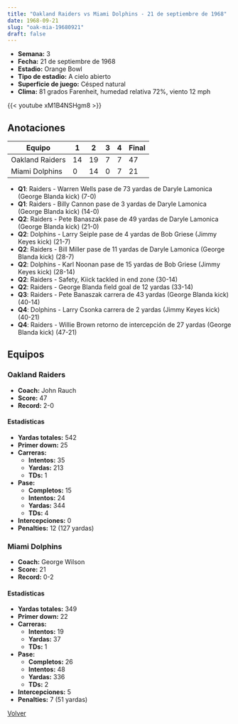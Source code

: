 ```yaml
---
title: "Oakland Raiders vs Miami Dolphins - 21 de septiembre de 1968"
date: 1968-09-21
slug: "oak-mia-19680921"
draft: false
---
```


- **Semana:** 3
- **Fecha:** 21 de septiembre de 1968
- **Estadio:** Orange Bowl
- **Tipo de estadio:** A cielo abierto
- **Superficie de juego:** Césped natural
- **Clima:** 81 grados Farenheit, humedad relativa 72%, viento 12 mph


{{< youtube xM1B4NSHgm8 >}}


## Anotaciones
| Equipo | 1 | 2 | 3 | 4 | Final |
|--------|---|---|---|---|-------|
| Oakland Raiders  | 14 | 19 | 7 | 7  | 47 |
| Miami Dolphins  | 0 | 14 | 0 | 7  | 21 |
- **Q1**: Raiders - Warren Wells pase de 73 yardas de Daryle Lamonica (George Blanda kick) (7-0)
- **Q1**: Raiders - Billy Cannon pase de 3 yardas de Daryle Lamonica (George Blanda kick) (14-0)
- **Q2**: Raiders - Pete Banaszak pase de 49 yardas de Daryle Lamonica (George Blanda kick) (21-0)
- **Q2**: Dolphins - Larry Seiple pase de 4 yardas de Bob Griese (Jimmy Keyes kick) (21-7)
- **Q2**: Raiders - Bill Miller pase de 11 yardas de Daryle Lamonica (George Blanda kick) (28-7)
- **Q2**: Dolphins - Karl Noonan pase de 15 yardas de Bob Griese (Jimmy Keyes kick) (28-14)
- **Q2**: Raiders - Safety, Kiick tackled in end zone (30-14)
- **Q2**: Raiders - George Blanda field goal de 12 yardas (33-14)
- **Q3**: Raiders - Pete Banaszak carrera de 43 yardas (George Blanda kick) (40-14)
- **Q4**: Dolphins - Larry Csonka carrera de 2 yardas (Jimmy Keyes kick) (40-21)
- **Q4**: Raiders - Willie Brown retorno de intercepción de 27 yardas (George Blanda kick) (47-21)


## Equipos


### Oakland Raiders
* **Coach:** John Rauch
* **Score:** 47
* **Record:** 2-0
#### Estadísticas
* **Yardas totales:** 542
* **Primer down:** 25
* **Carreras:**
  * **Intentos:** 35
  * **Yardas:** 213
  * **TDs:** 1
* **Pase:**
  * **Completos:** 15
  * **Intentos:** 24
  * **Yardas:** 344
  * **TDs:** 4
* **Intercepciones:** 0
* **Penalties:** 12 (127 yardas)

### Miami Dolphins
* **Coach:** George Wilson
* **Score:** 21
* **Record:** 0-2
#### Estadísticas
* **Yardas totales:** 349
* **Primer down:** 22
* **Carreras:**
  * **Intentos:** 19
  * **Yardas:** 37
  * **TDs:** 1
* **Pase:**
  * **Completos:** 26
  * **Intentos:** 48
  * **Yardas:** 336
  * **TDs:** 2
* **Intercepciones:** 5
* **Penalties:** 7 (51 yardas)


[Volver](/historia/1968)
